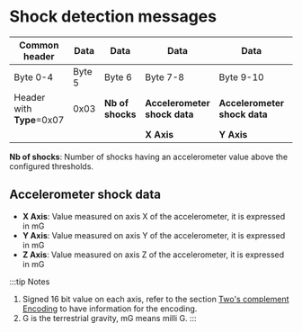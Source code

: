 # Shock detection messages

|  Common header        |  Data |    Data          |  Data        |  Data |    Data          |
|---------------------------|-----------|----------------------|------------------|-----------|----------------------|
|  Byte 0-4                 |  Byte 5   |  Byte 6              |  Byte 7-8        |  Byte 9-10|  Byte 11-12          |
|  Header with **Type**=0x07|  0x03     |  **Nb of shocks**     |**Accelerometer shock data**|**Accelerometer shock data**|**Accelerometer shock data**|
|                          |            |                      |    **X Axis**      | **Y Axis**    |         **Z Axis**      |


 **Nb of shocks**: Number of shocks having an accelerometer value above
 the configured thresholds.

## Accelerometer shock data
-   **X Axis**: Value measured on axis X of the accelerometer, it is expressed in mG
-   **Y Axis**: Value measured on axis Y of the accelerometer, it is expressed in mG
-   **Z Axis**: Value measured on axis Z of the accelerometer, it is expressed in mG

:::tip Notes
1.  Signed 16 bit value on each axis, refer to the section [Two's complement Encoding](../../downlink-messages/two-complement-encoding/readme.md) to have information for the encoding.
2.  G is the terrestrial gravity, mG means milli G.
:::
